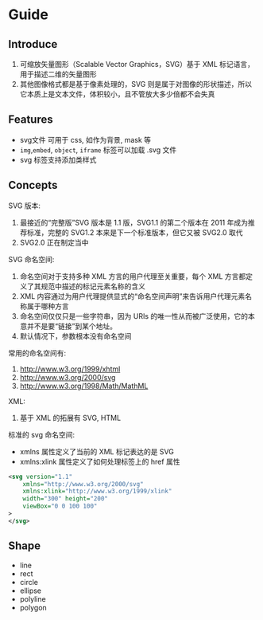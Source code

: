 # Guide

## Introduce
1. 可缩放矢量图形（Scalable Vector Graphics，SVG）基于 XML 标记语言，用于描述二维的矢量图形
2. 其他图像格式都是基于像素处理的，SVG 则是属于对图像的形状描述，所以它本质上是文本文件，体积较小，且不管放大多少倍都不会失真

## Features
- svg文件 可用于 css, 如作为背景, mask 等
- `img`,`embed`, `object`, `iframe` 标签可以加载 .svg 文件
- svg 标签支持添加类样式

## Concepts  
SVG 版本: 
1. 最接近的“完整版”SVG 版本是 1.1 版，SVG1.1 的第二个版本在 2011 年成为推荐标准，完整的 SVG1.2 本来是下一个标准版本，但它又被 SVG2.0 取代
2. SVG2.0 正在制定当中

SVG 命名空间: 
1. 命名空间对于支持多种 XML 方言的用户代理至关重要，每个 XML 方言都定义了其规范中描述的标记元素名称的含义
2. XML 内容通过为用户代理提供显式的“命名空间声明”来告诉用户代理元素名称属于哪种方言
3. 命名空间仅仅只是一些字符串，因为 URIs 的唯一性从而被广泛使用，它的本意并不是要“链接”到某个地址。
4. 默认情况下，参数根本没有命名空间


常用的命名空间有:
1. http://www.w3.org/1999/xhtml
2. http://www.w3.org/2000/svg
3. http://www.w3.org/1998/Math/MathML

XML:
1. 基于 XML 的拓展有 SVG, HTML

标准的 svg 命名空间:
- xmlns 属性定义了当前的 XML 标记表达的是 SVG
- xmlns:xlink 属性定义了如何处理标签上的 href 属性
```xml
<svg version="1.1"
    xmlns="http://www.w3.org/2000/svg"
    xmlns:xlink="http://www.w3.org/1999/xlink"
    width="300" height="200"
    viewBox="0 0 100 100"
>
</svg>
```


## Shape
- line
- rect
- circle
- ellipse 
- polyline
- polygon